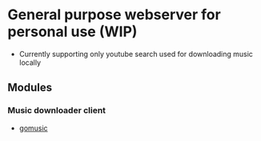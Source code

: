 # General purpose webserver for personal use (WIP)
- Currently supporting only youtube search used for downloading music locally

## Modules
### Music downloader client
- [gomusic](github.com/m1kkY8/gomusic)





